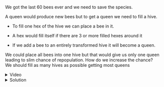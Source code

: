 We got the last 60 bees ever and we need to save the species.

A queen would produce new bees but to get a queen we need to fill a hive.

* To fill one hex of the hive we can place a bee in it. 

* A hex would fill itself if there are 3 or more filled hexes around it

* If we add a bee to an entirely transformed hive it will become a queen.


We could place all bees into one hive but that would give us only one queen leading to slim chance of repopulation.
How do we increase the chance?
We should fill as many hives as possible getting most queens




<details>
<summary>Video</summary>
Let's solve the bee riddle with js

Here's the riddle itself: https://www.youtube.com/watch?v=rLL-y2WLE14
</details>

<details>
<summary>Solution</summary>
![Solution](solution.png "Solution")
</details>
